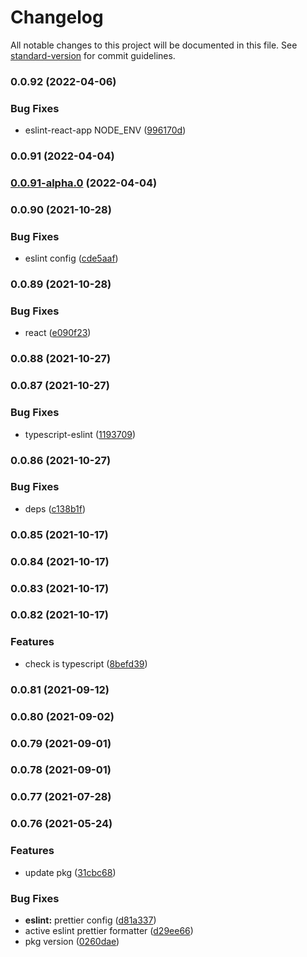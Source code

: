 # Changelog

All notable changes to this project will be documented in this file. See [standard-version](https://github.com/conventional-changelog/standard-version) for commit guidelines.

### 0.0.92 (2022-04-06)


### Bug Fixes

* eslint-react-app NODE_ENV ([996170d](https://github.com/planjs/fabric/commit/996170ddf585a59ccf067bca05e4b87e6c8cc6ec))

### 0.0.91 (2022-04-04)

### [0.0.91-alpha.0](https://github.com/planjs/fabric/compare/v0.0.90...v0.0.91-alpha.0) (2022-04-04)

### 0.0.90 (2021-10-28)


### Bug Fixes

* eslint config ([cde5aaf](https://github.com/planjs/fabric/commit/cde5aaf1f685dcafa06277e1e6437aa667d4b09e))

### 0.0.89 (2021-10-28)


### Bug Fixes

* react ([e090f23](https://github.com/planjs/fabric/commit/e090f238bdc0dded43b2d46677710aacd5b8b3c5))

### 0.0.88 (2021-10-27)

### 0.0.87 (2021-10-27)


### Bug Fixes

* typescript-eslint ([1193709](https://github.com/planjs/fabric/commit/1193709feef63a532f2322592853c2f35c5e6f5b))

### 0.0.86 (2021-10-27)


### Bug Fixes

* deps ([c138b1f](https://github.com/planjs/fabric/commit/c138b1f4d6d0a01f798b56389233fe85a29e3fb0))

### 0.0.85 (2021-10-17)

### 0.0.84 (2021-10-17)

### 0.0.83 (2021-10-17)

### 0.0.82 (2021-10-17)


### Features

* check is typescript ([8befd39](https://github.com/planjs/fabric/commit/8befd39e10b9d02971dc029579a9ddac7043622a))

### 0.0.81 (2021-09-12)

### 0.0.80 (2021-09-02)

### 0.0.79 (2021-09-01)

### 0.0.78 (2021-09-01)

### 0.0.77 (2021-07-28)

### 0.0.76 (2021-05-24)


### Features

* update pkg ([31cbc68](https://github.com/planjs/fabric/commit/31cbc682eb9ddf006c13a558775437780964b577))


### Bug Fixes

* **eslint:** prettier config ([d81a337](https://github.com/planjs/fabric/commit/d81a3375f0bb4c03b48cad397bd7d8bf98c41f3c))
* active eslint prettier formatter ([d29ee66](https://github.com/planjs/fabric/commit/d29ee667e46474bdb112d8f2a09d7ecc3b59693f))
* pkg version ([0260dae](https://github.com/planjs/fabric/commit/0260daeba29c100f3f9555dc3d5c951c6c51d976))
